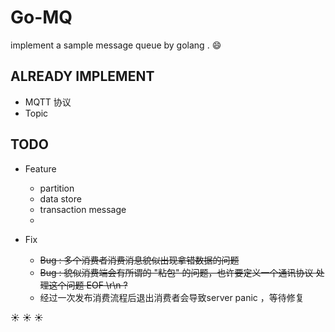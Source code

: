 <h1>Go-MQ</h1>

implement a sample message queue by golang . :smile:


ALREADY IMPLEMENT
 -
 - MQTT 协议
 - Topic	

TODO 
 -
 - Feature
    - partition
    - data store
    - transaction message
    - 
    
 - Fix
    - ~~Bug : 多个消费者消费消息貌似出现拿错数据的问题~~ 
    - ~~Bug : 貌似消费端会有所谓的 "粘包" 的问题，也许要定义一个通讯协议
   处理这个问题 EOF \r\n ?~~
   - 经过一次发布消费流程后退出消费者会导致server panic ，等待修复
 
 :sunny: :sunny: :sunny:
    

